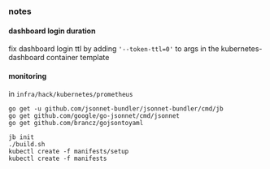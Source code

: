### notes

#### dashboard login duration

fix dashboard login ttl by adding `'--token-ttl=0'` to args in the kubernetes-dashboard container template

#### monitoring
in `infra/hack/kubernetes/prometheus`
```
go get -u github.com/jsonnet-bundler/jsonnet-bundler/cmd/jb
go get github.com/google/go-jsonnet/cmd/jsonnet
go get github.com/brancz/gojsontoyaml

jb init
./build.sh
kubectl create -f manifests/setup
kubectl create -f manifests
```
